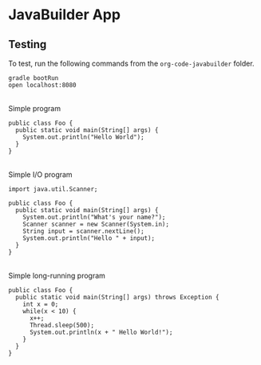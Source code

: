 # JavaBuilder App

## Testing
To test, run the following commands from the `org-code-javabuilder` folder.
```
gradle bootRun
open localhost:8080
```
<br/>
Simple program

```
public class Foo {
  public static void main(String[] args) {
    System.out.println("Hello World");
  }
}
```
<br/>
Simple I/O program

```
import java.util.Scanner;

public class Foo {
  public static void main(String[] args) {
    System.out.println("What's your name?");
    Scanner scanner = new Scanner(System.in);
    String input = scanner.nextLine();
    System.out.println("Hello " + input);
  }
}
```
<br/>
Simple long-running program

```
public class Foo {
  public static void main(String[] args) throws Exception {
    int x = 0;
    while(x < 10) {
      x++;
      Thread.sleep(500);
      System.out.println(x + " Hello World!");
    }
  }
}
```
